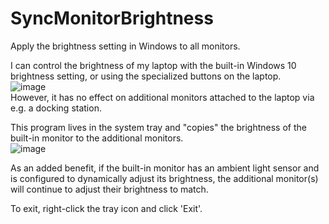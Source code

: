 # SyncMonitorBrightness
Apply the brightness setting in Windows to all monitors.

I can control the brightness of my laptop with the built-in Windows 10 brightness setting, or using the specialized buttons on the laptop.  
![image](https://user-images.githubusercontent.com/3482077/93006925-34356e00-f55a-11ea-8619-4a776b279751.png)  
However, it has no effect on additional monitors attached to the laptop via e.g. a docking station.

This program lives in the system tray and "copies" the brightness of the built-in monitor to the additional monitors.  
![image](https://user-images.githubusercontent.com/3482077/93006957-b3c33d00-f55a-11ea-965e-4ab830110d16.png)

As an added benefit, if the built-in monitor has an ambient light sensor and is configured to dynamically adjust its brightness, 
the additional monitor(s) will continue to adjust their brightness to match.

To exit, right-click the tray icon and click 'Exit'.
